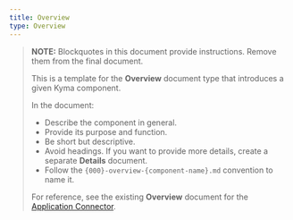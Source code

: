 ```yaml
---
title: Overview
type: Overview
---
```


>**NOTE:** Blockquotes in this document provide instructions. Remove them from the final document.
>
> This is a template for the **Overview** document type that introduces a given Kyma component.
>
>  In the document:
> * Describe the component in general.
> * Provide its purpose and function.
> * Be short but descriptive.
> * Avoid headings. If you want to provide more details, create a separate **Details** document.
> * Follow the `{000}-overview-{component-name}.md` convention to name it. 
>
> For reference, see the existing **Overview** document for the [Application Connector](https://github.com/kyma-project/kyma/blob/master/docs/application-connector/docs/001-overview-application-connector.md).
